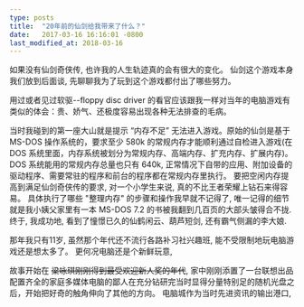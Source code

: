 ```yaml
---
type: posts
title:  "20年前的仙剑给我带来了什么？"
date:   2017-03-16 16:16:01 -0800
last_modified_at: 2018-03-16
---
```

如果没有仙剑奇侠传, 也许我的人生轨迹真的会有很大的变化。 仙剑这个游戏本身我们放到后面谈, 先聊聊我为了玩到这个游戏都付出了哪些努力。 

用过或者见过软驱--floppy disc driver 的看官应该跟我一样对当年的电脑游戏有类似的体会：贵、娇气、还极度容易出现各种无法排查的毛病。

当时我碰到的第一座大山就是提示 “内存不足” 无法进入游戏。原始的仙剑是基于 MS-DOS 操作系统的，要求至少 580k 的常规内存才能顺利通过自检进入游戏(在 DOS 系统里面，内存系统被划分为常规内存、高端内存、扩充内存、扩展内存)。 DOS 系统能用的常规内存总量也只有 640k, 正常情况下自带的应用、附加设备的驱动程序、需要常驻的程序和前台的程序都在常规内存里执行。 要把空闲内存提高到满足仙剑奇侠传的要求, 对一个小学生来说, 真的不比王者荣耀上钻石来得容易。 具体执行了哪些 "整理内存" 的步骤和操作我早就不记得了, 唯一记得的细节就是我小姨父家里有一本 MS-DOS 7.2 的书被我翻到几百页的大部头皱得合不拢. 终于, 我成功地, 看到了憧憬已久的仙鹤闲云、葫芦短剑, 还有霸气侧漏的李大娘. 

那年我只有11岁, 虽然那个年代还不流行各路补习社兴趣班, 能不受限制地玩电脑游戏还是想太多了。 更何况电脑还是个新鲜玩意, 

故事开始在 ~~梁咏琪刚刚得到最受欢迎新人奖的年代~~, 家中刚刚添置了一台联想出品配置齐全的家庭多媒体电脑的鄙人在充分钻研完当时显得分量特别足的随机光盘之后，开始把好奇的触角伸向了其他的方向。 电脑城作为当时先进资讯的输出港口, 